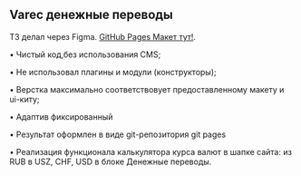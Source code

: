 ## Varec денежные переводы

ТЗ делал через Figma.
[GitHub Pages Макет тут!](https://www.figma.com/file/wtJfNVcKuQPnq2octwaLYG/test_mos-digital?node-id=0-1&t=woK70SDlr6R7Ogjr-0).

• Чистый код,без использования CMS;

• Не использовал плагины и модули (конструкторы);

• Верстка максимально соответствовует предоставленному макету
и ui-киту;

• Адаптив фиксированный

• Результат оформлен в виде git-репозитория git pages

• Реализация функционала калькулятора курса валют в шапке сайта: из
RUB в USZ, CHF, USD в блоке Денежные переводы.
